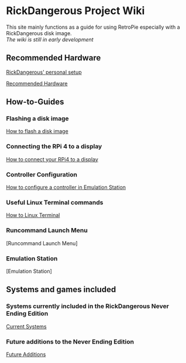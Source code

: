 # RickDangerous Project Wiki

This site mainly functions as a guide for using RetroPie especially with a RickDangerous disk image.  
*The wiki is still in early development*

## Recommended Hardware

[RickDangerous' personal setup](/pages/hardware/ricks_setup.md)

[Recommended Hardware](/pages/hardware/hardware.md)

## How-to-Guides

### Flashing a disk image

[How to flash a disk image](/pages/guides/flash.md)

### Connecting the RPi 4 to a display

[How to connect your RPi4 to a display](/pages/guides/display.md)

### Controller Configuration

[How to configure a controller in Emulation Station](/pages/guides/controller.md)

### Useful Linux Terminal commands

[How to Linux Terminal](/pages/guides/terminal.md)

### Runcommand Launch Menu

[Runcommand Launch Menu]

### Emulation Station

[Emulation Station]

## Systems and games included

### Systems currently included in the RickDangerous Never Ending Edition

[Current Systems](/pages/systems/current.md)

### Future additions to the Never Ending Edition

[Future Additions](/pages/systems/future.md)
